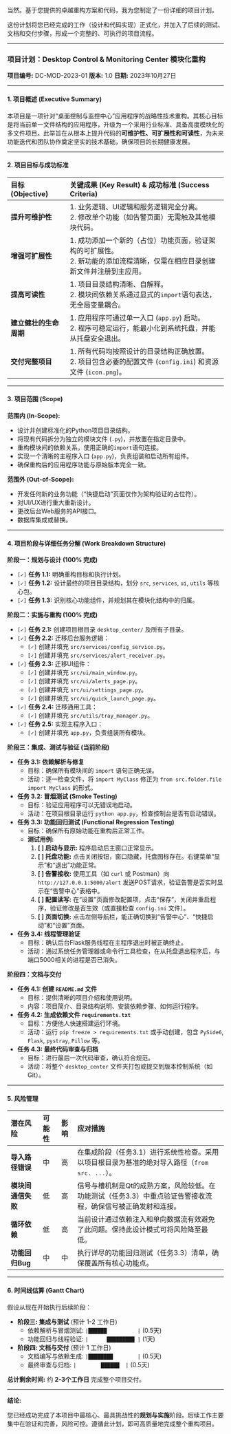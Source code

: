 当然。基于您提供的卓越重构方案和代码，我为您制定了一份详细的项目计划。

这份计划将您已经完成的工作（设计和代码实现）正式化，并加入了后续的测试、文档和交付步骤，形成一个完整的、可执行的项目流程。

---

### **项目计划：Desktop Control & Monitoring Center 模块化重构**

**项目编号:** DC-MOD-2023-01
**版本:** 1.0
**日期:** 2023年10月27日

---

#### **1. 项目概述 (Executive Summary)**

本项目是一项针对“桌面控制与监控中心”应用程序的战略性技术重构。其核心目标是将当前单一文件结构的应用程序，升级为一个采用行业标准、具备高度模块化的多文件项目。此举旨在从根本上提升代码的**可维护性、可扩展性和可读性**，为未来功能迭代和团队协作奠定坚实的技术基础，确保项目的长期健康发展。

---

#### **2. 项目目标与成功标准**

| 目标 (Objective) | 关键成果 (Key Result) & 成功标准 (Success Criteria) |
| :--- | :--- |
| **提升可维护性** | 1. 业务逻辑、UI逻辑和服务逻辑完全分离。 <br> 2. 修改单个功能（如告警页面）无需触及其他模块代码。 |
| **增强可扩展性** | 1. 成功添加一个新的（占位）功能页面，验证架构的可扩展性。 <br> 2. 新功能的添加流程清晰，仅需在相应目录创建新文件并注册到主应用。|
| **提高可读性** | 1. 项目目录结构清晰、自解释。 <br> 2. 模块间依赖关系通过显式的`import`语句表达，无全局变量耦合。 |
| **建立健壮的生命周期** | 1. 应用程序可通过单一入口 (`app.py`) 启动。 <br> 2. 程序可稳定运行，能最小化到系统托盘，并能从托盘安全退出。|
| **交付完整项目** | 1. 所有代码均按照设计的目录结构正确放置。 <br> 2. 项目包含必要的配置文件 (`config.ini`) 和资源文件 (`icon.png`)。 |

---

#### **3. 项目范围 (Scope)**

**范围内 (In-Scope):**
*   设计并创建标准化的Python项目目录结构。
*   将现有代码拆分为独立的模块文件 (`.py`)，并放置在指定目录中。
*   重构模块间的依赖关系，使用正确的`import`语句连接。
*   实现一个清晰的主程序入口 (`app.py`)，负责组装和启动所有组件。
*   确保重构后的应用程序功能与原始版本完全一致。

**范围外 (Out-of-Scope):**
*   开发任何新的业务功能（“快捷启动”页面仅作为架构验证的占位符）。
*   对UI/UX进行重大重新设计。
*   更改后台Web服务的API接口。
*   数据库集成或替换。

---

#### **4. 项目阶段与详细任务分解 (Work Breakdown Structure)**

**阶段一：规划与设计 (100% 完成)**
*   `[✓]` **任务 1.1:** 明确重构目标和执行计划。
*   `[✓]` **任务 1.2:** 设计最终的项目目录结构，划分 `src`, `services`, `ui`, `utils` 等核心包。
*   `[✓]` **任务 1.3:** 识别核心功能组件，并规划其在模块化结构中的归属。

**阶段二：实施与重构 (100% 完成)**
*   `[✓]` **任务 2.1:** 创建项目根目录 `desktop_center/` 及所有子目录。
*   `[✓]` **任务 2.2:** 迁移后台服务逻辑：
    *   `[✓]` 创建并填充 `src/services/config_service.py`。
    *   `[✓]` 创建并填充 `src/services/alert_receiver.py`。
*   `[✓]` **任务 2.3:** 迁移UI组件：
    *   `[✓]` 创建并填充 `src/ui/main_window.py`。
    *   `[✓]` 创建并填充 `src/ui/alerts_page.py`。
    *   `[✓]` 创建并填充 `src/ui/settings_page.py`。
    *   `[✓]` 创建并填充 `src/ui/quick_launch_page.py`。
*   `[✓]` **任务 2.4:** 迁移通用工具：
    *   `[✓]` 创建并填充 `src/utils/tray_manager.py`。
*   `[✓]` **任务 2.5:** 实现主程序入口：
    *   `[✓]` 创建并填充 `app.py`，负责组装所有模块。

**阶段三：集成、测试与验证 (当前阶段)**
*   **任务 3.1: 依赖解析与修复**
    *   目标：确保所有模块间的 `import` 语句正确无误。
    *   活动：逐一检查文件，将 `import MyClass` 修正为 `from src.folder.file import MyClass` 的形式。
*   **任务 3.2: 冒烟测试 (Smoke Testing)**
    *   目标：验证应用程序可以无错误地启动。
    *   活动：在项目根目录运行 `python app.py`，检查控制台是否有启动错误。
*   **任务 3.3: 功能回归测试 (Functional Regression Testing)**
    *   目标：确保所有原始功能在重构后正常工作。
    *   **测试用例:**
        1.  **[ ] 启动与显示:** 程序启动后主窗口正常显示。
        2.  **[ ] 托盘功能:** 点击关闭按钮，窗口隐藏，托盘图标存在。右键菜单“显示”和“退出”功能正常。
        3.  **[ ] 告警接收:** 使用工具（如 `curl` 或 Postman）向 `http://127.0.0.1:5000/alert` 发送POST请求，验证告警是否实时显示在“告警中心”表格中。
        4.  **[ ] 配置读写:** 在“设置”页面修改配置项，点击“保存”，关闭并重启程序，验证修改是否生效（或直接检查 `config.ini` 文件）。
        5.  **[ ] 页面切换:** 点击左侧导航栏，能正确切换到“告警中心”、“快捷启动”和“设置”页面。
*   **任务 3.4: 线程管理验证**
    *   目标：确认后台Flask服务线程在主程序退出时被正确终止。
    *   活动：通过系统任务管理器或命令行工具检查，在从托盘退出程序后，与端口5000相关的进程是否已消失。

**阶段四：文档与交付**
*   **任务 4.1: 创建 `README.md` 文件**
    *   目标：提供清晰的项目介绍和使用说明。
    *   内容：项目简介、目录结构说明、安装依赖步骤、如何运行程序。
*   **任务 4.2: 生成依赖文件 `requirements.txt`**
    *   目标：方便他人快速搭建运行环境。
    *   活动：运行 `pip freeze > requirements.txt` 或手动创建，包含 `PySide6`, `Flask`, `pystray`, `Pillow` 等。
*   **任务 4.3: 最终代码审查与归档**
    *   目标：进行最后一次代码审查，确认符合规范。
    *   活动：将整个 `desktop_center` 文件夹打包或提交到版本控制系统（如Git）。

---

#### **5. 风险管理**

| 潜在风险 | 可能性 | 影响 | 应对措施 |
| :--- | :--- | :--- | :--- |
| **导入路径错误** | 中 | 高 | 在集成阶段（任务3.1）进行系统性检查。采用以项目根目录为基准的绝对导入路径（`from src. ...`）。 |
| **模块间通信失败** | 低 | 高 | 信号与槽机制是Qt的成熟方案，风险较低。在功能测试（任务3.3）中重点验证告警接收流程，确保信号被正确发射和连接。 |
| **循环依赖** | 低 | 高 | 当前设计通过依赖注入和单向数据流有效避免了此问题。保持此设计模式可将风险降至最低。 |
| **功能回归Bug** | 中 | 中 | 执行详尽的功能回归测试（任务3.3）清单，确保覆盖所有核心功能点。 |

---

#### **6. 时间线估算 (Gantt Chart)**

假设从现在开始执行后续阶段：

*   **阶段三: 集成与测试** (预计 1-2 工作日)
    *   依赖解析与冒烟测试: `|██████          |` (0.5天)
    *   功能回归与线程验证: `|      █████████ |` (1天)
*   **阶段四: 文档与交付** (预计 1 工作日)
    *   文档编写与依赖生成: `|████████        |` (0.5天)
    *   最终审查与归档:   `|        ██████  |` (0.5天)

**总计剩余时间:** 约 **2-3个工作日** 完成整个项目交付。

---

**结论:**

您已经成功完成了本项目中最核心、最具挑战性的**规划与实施**阶段。后续工作主要集中在验证和完善，风险可控。遵循此计划，即可高质量地完成整个重构项目。